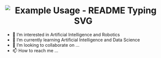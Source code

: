 <h1 align="center">
  <img src="https://readme-typing-svg.demolab.com/?lines=Hi+There%F0%9F%91%8B%F0%9F%8F%BB...!+;I'm+Sahil+Warudkar&font=Aloja%20Code&center=true&weight=700&height=50&duration=3000&pause=5&color=148F77" alt="Example Usage - README Typing SVG">
</h1>

- 👀 I’m interested in Artificial Intelligence and Robotics 
- 🌱 I’m currently learning Artificial Intelligence and Data Science 
- 💞️ I’m looking to collaborate on ...
- 📫 How to reach me ...

<!---
Sahilwarudkar27/Sahilwarudkar27 is a ✨ special ✨ repository because its `README.md` (this file) appears on your GitHub profile.
You can click the Preview link to take a look at your changes.
--->
